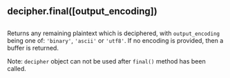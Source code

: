## decipher.final(\[output\_encoding\])

## 

Returns any remaining plaintext which is deciphered, with
`output_encoding` being one of: `'binary'`, `'ascii'` or `'utf8'`. If
no encoding is provided, then a buffer is returned.

Note: `decipher` object can not be used after `final()` method has been
called.